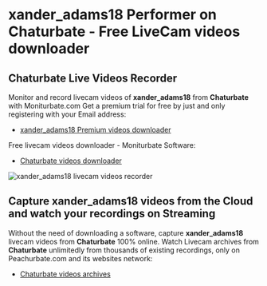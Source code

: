 # xander_adams18 Performer on Chaturbate - Free LiveCam videos downloader

## Chaturbate Live Videos Recorder

Monitor and record livecam videos of **xander_adams18** from **Chaturbate** with Moniturbate.com
Get a premium trial for free by just and only registering with your Email address:
* [xander_adams18 Premium videos downloader](https://moniturbate.com/request-demo-licence-key.html)

Free livecam videos downloader - Moniturbate Software:
* [Chaturbate videos downloader](https://moniturbate.com/moniturbate-download-software.html)

![xander_adams18 livecam videos recorder](https://peachurnet.com/templates/moniturbate-software.png)


## Capture xander_adams18 videos from the Cloud and watch your recordings on Streaming

Without the need of downloading a software, capture **xander_adams18** livecam videos from **Chaturbate** 100% online.
Watch Livecam archives from **Chaturbate** unlimitedly from thousands of existing recordings, only on Peachurbate.com and its websites network:
* [Chaturbate videos archives](https://peachurnet.com/)